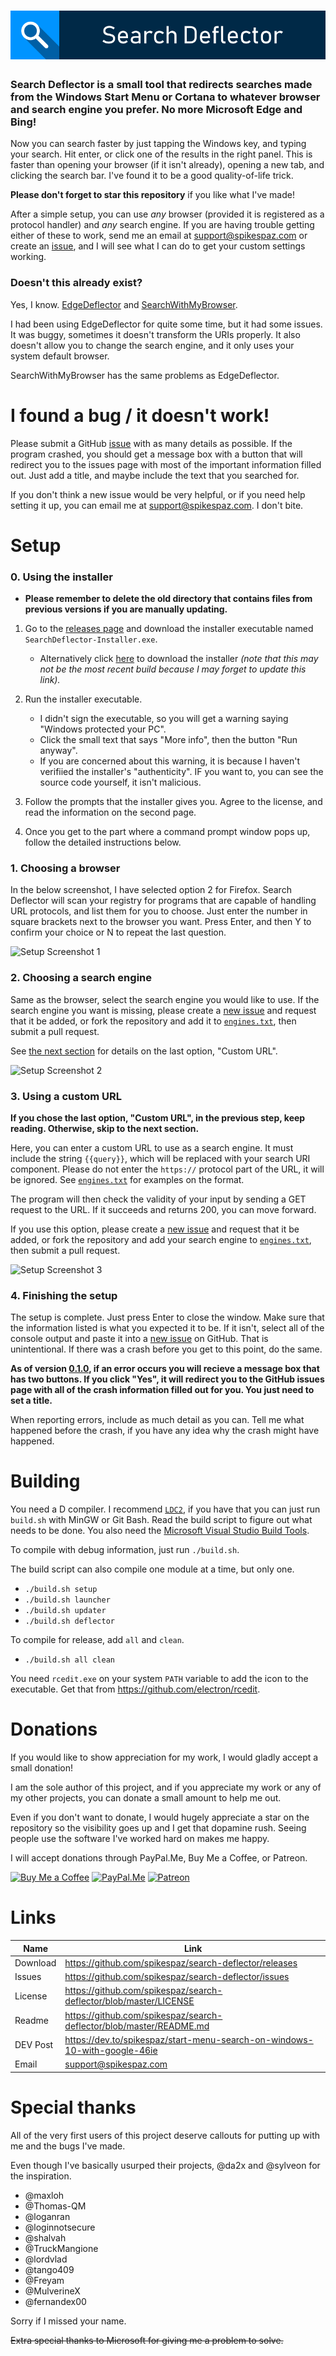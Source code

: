 <h1 align="center">
  <img src="icons/title.png" alt="Search Deflector"/>
</h1>

### **Search Deflector** is a small tool that redirects searches made from the Windows Start Menu or Cortana to whatever browser and search engine you prefer. No more Microsoft Edge and Bing!

Now you can search faster by just tapping the Windows key, and typing your search. Hit enter, or click one of the results in the right panel. This is faster than opening your browser (if it isn't already), opening a new tab, and clicking the search bar. I've found it to be a good quality-of-life trick.

**Please don't forget to star this repository** if you like what I've made!

After a simple setup, you can use *any* browser (provided it is registered as a protocol handler) and *any* search engine. If you are having trouble getting either of these to work, send me an email at support@spikespaz.com or create an [issue](https://github.com/spikespaz/search-deflector/issues), and I will see what I can do to get your custom settings working.

### Doesn't this already exist?

Yes, I know. [EdgeDeflector](https://github.com/da2x/EdgeDeflector) and [SearchWithMyBrowser](https://github.com/sylveon/SearchWithMyBrowser).

I had been using EdgeDeflector for quite some time, but it had some issues. It was buggy, sometimes it doesn't transform the URIs properly. It also doesn't allow you to change the search engine, and it only uses your system default browser.

SearchWithMyBrowser has the same problems as EdgeDeflector.

# I found a bug / it doesn't work!

Please submit a GitHub [issue](https://github.com/spikespaz/search-deflector/issues) with as many details as possible. If the program crashed, you should get a message box with a button that will redirect you to the issues page with most of the important information filled out. Just add a title, and maybe include the text that you searched for.

If you don't think a new issue would be very helpful, or if you need help setting it up, you can email me at support@spikespaz.com. I don't bite.

# Setup

### 0. Using the installer

* **Please remember to delete the old directory that contains files from previous versions if you are manually updating.**

1. Go to the [releases page](https://github.com/spikespaz/search-deflector/releases) and download the installer executable named `SearchDeflector-Installer.exe`.
   * Alternatively click [here](https://github.com/spikespaz/search-deflector/releases/download/0.2.0/SearchDeflector-Installer.exe) to download the installer
   *(note that this may not be the most recent build because I may forget to update this link).*

2. Run the installer executable.
   * I didn't sign the executable, so you will get a warning saying "Windows protected your PC".
   * Click the small text that says "More info", then the button "Run anyway".
   * If you are concerned about this warning, it is because I haven't verifiied the installer's "authenticity". IF you want to, you can see the source code yourself, it isn't malicious.

3. Follow the prompts that the installer gives you. Agree to the license, and read the information on the second page.

4. Once you get to the part where a command prompt window pops up, follow the detailed instructions below.

### 1. Choosing a browser

In the below screenshot, I have selected option 2 for Firefox. Search Deflector will scan your registry for programs that are capable of handling URL protocols, and list them for you to choose. Just enter the number in square brackets next to the browser you want. Press Enter, and then Y to confirm your choice or N to repeat the last question.

![Setup Screenshot 1](screenshots/setup-0.png)

### 2. Choosing a search engine

Same as the browser, select the search engine you would like to use. If the search engine you want is missing, please create a [new issue](https://github.com/spikespaz/search-deflector/issues/new) and request that it be added, or fork the repository and add it to [`engines.txt`](https://github.com/spikespaz/search-deflector/blob/master/engines.txt), then submit a pull request.

See [the next section](#3-using-a-custom-url) for details on the last option, "Custom URL".

![Setup Screenshot 2](screenshots/setup-1.png)

### 3. Using a custom URL

**If you chose the last option, "Custom URL", in the previous step, keep reading. Otherwise, skip to the next section.**

Here, you can enter a custom URL to use as a search engine. It must include the string `{{query}}`, which will be replaced with your search URI component. Please do not enter the `https://` protocol part of the URL, it will be ignored. See [`engines.txt`](https://github.com/spikespaz/search-deflector/blob/master/engines.txt) for examples on the format.

The program will then check the validity of your input by sending a GET request to the URL. If it succeeds and returns 200, you can move forward.

If you use this option, please create a [new issue](https://github.com/spikespaz/search-deflector/issues/new) and request that it be added, or fork the repository and add your search engine to [`engines.txt`](https://github.com/spikespaz/search-deflector/blob/master/engines.txt), then submit a pull request.

![Setup Screenshot 3](screenshots/setup-2.png)

### 4. Finishing the setup

The setup is complete. Just press Enter to close the window. Make sure that the information listed is what you expected it to be. If it isn't, select all of the console output and paste it into a [new issue](https://github.com/spikespaz/search-deflector/issues/new) on GitHub. That is unintentional. If there was a crash before you get to this point, do the same.

**As of version [0.1.0](https://github.com/spikespaz/releases/tag/0.1.0), if an error occurs you will recieve a message box that has two buttons. If you click "Yes", it will redirect you to the GitHub issues page with all of the crash information filled out for you. You just need to set a title.**

When reporting errors, include as much detail as you can. Tell me what happened before the crash, if you have any idea why the crash might have happened.

# Building

You need a D compiler. I recommend [`LDC2`](https://github.com/ldc-developers/ldc/releases), if you have that you can just run `build.sh` with MinGW or Git Bash. Read the build script to figure out what needs to be done. You also need the [Microsoft Visual Studio Build Tools](https://visualstudio.microsoft.com/downloads/#vs-2017).

To compile with debug information, just run `./build.sh`.

The build script can also compile one module at a time, but only one.

- `./build.sh setup`
- `./build.sh launcher`
- `./build.sh updater`
- `./build.sh deflector`

To compile for release, add `all` and `clean`.

- `./build.sh all clean`

You need `rcedit.exe` on your system `PATH` variable to add the icon to the executable. Get that from https://github.com/electron/rcedit.

# Donations

If you would like to show appreciation for my work, I would gladly accept a small donation!

I am the sole author of this project, and if you appreciate my work or any of my other projects, you can donate a small amount to help me out.

Even if you don't want to donate, I would hugely appreciate a star on the repository so the visibility goes up and I get that dopamine rush. Seeing people use the software I've worked hard on makes me happy.

I will accept donations through PayPal.Me, Buy Me a Coffee, or Patreon.

[![Buy Me a Coffee](https://i.imgur.com/fN422E7.png)](https://buymeacoffee.com/spikespaz)
[![PayPal.Me](https://i.imgur.com/JWkunGi.png)](https://paypal.me/spikespaz)
[![Patreon](https://i.imgur.com/K05b2RO.png)](https://patreon.com/spikespaz)

# Links

| Name | Link |
| ---- | ---- |
| Download | https://github.com/spikespaz/search-deflector/releases                    |
| Issues   | https://github.com/spikespaz/search-deflector/issues                      |
| License  | https://github.com/spikespaz/search-deflector/blob/master/LICENSE         |
| Readme   | https://github.com/spikespaz/search-deflector/blob/master/README.md       |
| DEV Post | https://dev.to/spikespaz/start-menu-search-on-windows-10-with-google-46ie |
| Email    | support@spikespaz.com                                                     |

# Special thanks

All of the very first users of this project deserve callouts for putting up with me and the bugs I've made.

Even though I've basically usurped their projects, @da2x and @sylveon for the inspiration.

 - @maxloh
 - @Thomas-QM
 - @loganran
 - @loginnotsecure
 - @shalvah
 - @TruckMangione
 - @lordvlad
 - @tango409
 - @Freyam
 - @MulverineX
 - @fernandex00

Sorry if I missed your name.

~~Extra special thanks to Microsoft for giving me a problem to solve.~~
